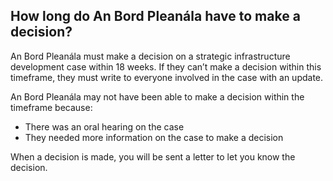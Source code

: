 ##  How long do An Bord Pleanála have to make a decision?

An Bord Pleanála must make a decision on a strategic infrastructure
development case within 18 weeks. If they can’t make a decision within this
timeframe, they must write to everyone involved in the case with an update.

An Bord Pleanála may not have been able to make a decision within the
timeframe because:

  * There was an oral hearing on the case 
  * They needed more information on the case to make a decision 

When a decision is made, you will be sent a letter to let you know the
decision.
